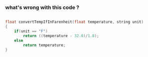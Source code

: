 ### what's wrong with this code ?
```c

float convertTempIfInFarenheit(float temperature, string unit)
{
    if(unit == "F")
        return ((temperature - 32.0)/1.8);
    else 
        return temperature;
}
```
